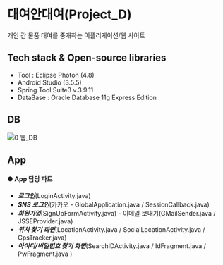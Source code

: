 # 대여안대여(Project_D)
개인 간 물품 대여를 중개하는 어플리케이션/웹 사이트


## Tech stack & Open-source libraries
* Tool : Eclipse Photon (4.8)
* Android Studio (3.5.5)
* Spring Tool Suite3 v.3.9.11
* DataBase : Oracle Database 11g Express Edition

## DB
![0 웹_DB](https://user-images.githubusercontent.com/78471888/106755655-b3465280-6671-11eb-97f5-5f1139c623ee.png)

## App

#### ● App 담당 파트
* ***로그인***(LoginActivity.java)
* ***SNS 로그인***(카카오 - GlobalApplication.java / SessionCallback.java)
* ***회원가입***(SignUpFormActivity.java) - 이메일 보내기(GMailSender.java / JSSEProvider.java)
* ***위치 찾기 화면***(LocationActivity.java / SocialLocationActivity.java / GpsTracker.java) 
* ***아이디/비밀번호 찾기 화면***(SearchIDActivity.java / IdFragment.java / PwFragment.java )





